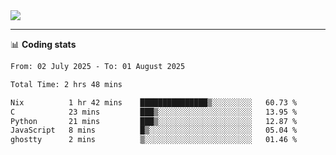 <picture>
  <source
  srcset="https://github-readme-stats.vercel.app/api?username=sant0s12&show_icons=true&theme=dark"
  media="(prefers-color-scheme: dark)"
  />
  <source
  srcset="https://github-readme-stats.vercel.app/api?username=sant0s12&show_icons=true"
  media="(prefers-color-scheme: light)"
  />
  <img src="https://github-readme-stats.vercel.app/api?username=sant0s12&show_icons=true" />
</picture>

---

📊 **Coding stats**

<!--START_SECTION:waka-->

```txt
From: 02 July 2025 - To: 01 August 2025

Total Time: 2 hrs 48 mins

Nix          1 hr 42 mins    ███████████████▒░░░░░░░░░   60.73 %
C            23 mins         ███▒░░░░░░░░░░░░░░░░░░░░░   13.95 %
Python       21 mins         ███▒░░░░░░░░░░░░░░░░░░░░░   12.87 %
JavaScript   8 mins          █▒░░░░░░░░░░░░░░░░░░░░░░░   05.04 %
ghostty      2 mins          ▒░░░░░░░░░░░░░░░░░░░░░░░░   01.46 %
```

<!--END_SECTION:waka-->

